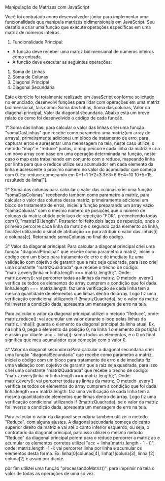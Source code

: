 Manipulação de Matrizes com JavaScript

Você foi contratado como desenvolvedor júnior para implementar uma funcionalidade que manipula
matrizes bidimensionais em JavaScript. Seu desafio é criar uma função que execute operações específicas em uma matriz de números inteiros.

1. Funcionalidade Principal:

- A função deve receber uma matriz bidimensional de números inteiros como entrada.
- A função deve executar as seguintes operações:

1. Soma de Linhas
2. Soma de Colunas
3. Diagonal Principal
4. Diagonal Secundária

Este exercício foi totalmente realizado em JavaScript conforme solicitado no enunciado, desenvolvi funções para lidar com operações em uma matriz bidimensional, tais como: Soma das linhas, Soma das colunas, Valor da diagonal principal, Valor da diagonal secundaria. Abaixo esta um breve relato de como foi desenvolvido o código de cada função.

1° Soma das linhas: para calcular o valor das linhas criei uma função "somaDasLinhas" que recebe como parametro uma matriz(um array de arrays), primeiramente adicionei um bloco de tratamento de erro, para capturar erros e apresentar uma menssagem na tela, neste caso utilizei o metodo "map" e "reduce" juntos, o map percorre cada linha da matriz e cria um novo array com base em uma operação determinada na função, neste caso o map esta trabalhando em conjunto com o reduce, mapeando linha por linha para que o reduce utilize seu acumulador em cada elemento da linha e acrescente o proximo número no valor do acumulador que começa com 0. Ex: reduce começando em 0+1=1 1+2=3 3+3=6 6+4=10 10+5=15, resultado da linha[1].

2° Soma das colunas:para calcular o valor das colunas criei uma função "somaDasColunas" recebendo tambem como parametro a matriz, para calcular o valor das colunas dessa matriz, primeiramente adicionei um bloco de tratamento de erros, iniciei a função preparando um array vazio "somaColunas" com o mesmo número de posições que o número de colunas da matriz obtido pelo laço de repetição "FOR", preenchendo todas com 0, "matriz[0].length". Posterior foi feito dois laços de repetição, onde o primeiro percorre cada linha da matriz e o segundo cada elemento da linha, finalizei utilizando o sinal de atribuição += para atribuir o valor das linhas[i] e colunas[c]. Retornando somaColunas no final do código.

3° Valor da diagonal principal: Para calcular a diagonal principal criei uma função "diagonalPrincipal" que recebe como parametro a matriz, iniciei o código com um bloco para tratamento de erro e de imediato fiz uma validação com objetivo de garantir que a raiz seja quadrada, para isso criei uma constante "matrizQuadrada" que recebe o trecho de código:
"matriz.every(linha => linha.length === matriz.length);".
Onde: matriz.every(): vai percorrer todas as linhas da matriz. O metodo .every() verifica se todos os elementos do array cumprem a condição que foi dada.
linha.length === matriz.length: faz uma verificação se cada linha tem a mesma quantidade de elementos que linhas dentro do array.
Logo fiz uma verificação condicional utilizando if (!matrizQuadrada), se o valor da matriz foi inverso a condição dada, apresenta um mensagem de erro na tela.

Para calcular o valor da diagonal principal utilizei o metodo "Reduce", onde:
matriz.reduce(): vai acumular um valor durante o loop pelas linhas da matriz.
linha[i]: guarda o elemento da diagonal principal da linha atual, Ex. na linha 0, pega o elemento da posição 0, na linha 1 o elemento da posição 1 e assim por diante.
acc + linha[i]: soma todos os elementos, e o 0 no final significa que meu acumulador esta começão com o valor 0.

4° Valor da diagonal secundaria:Para calcular a diagonal secundaria criei uma função "diagonalSecundaria" que recebe como parametro a matriz, iniciei o código com um bloco para tratamento de erro e de imediato fiz uma validação com objetivo de garantir que a raiz seja quadrada, para isso criei uma constante "matrizQuadrada" que recebe o trecho de código:
"matriz.every(linha => linha.length === matriz.length);".
Onde: matriz.every(): vai percorrer todas as linhas da matriz. O metodo .every() verifica se todos os elementos do array cumprem a condição que foi dada.
linha.length === matriz.length: faz uma verificação se cada linha tem a mesma quantidade de elementos que linhas dentro do array.
Logo fiz uma verificação condicional utilizando if (!matrizQuadrada), se o valor da matriz foi inverso a condição dada, apresenta um mensagem de erro na tela.

Para calcular o valor da diagonal secundaria também utilizei o metedo "Reduce", com alguns ajustes.
A diagonal secundaria começa do canto superior direito da matriz e vai até o canto inferior esquerdo, ou seja, o contratario da diagonal principal, para isso utilizei o mesmo metodo "Reduce" da diagonal principal porem para o reduce percorrer a matriz ao e acumular os elementos corretos utilizei "acc + linha[matriz.length - 1 - i]", onde:
matriz.length -1 -i: vai percorrer linha por linha e acumular os elementos desta forma. Ex: linha[0]colunas[4], linha[1]coluna[3], linha [2] coluna[2] e assim por diante.

por fim utilizei uma função "processandoMatriz()", para imprimir na tela o valor de todas as operações de uma só vez.
